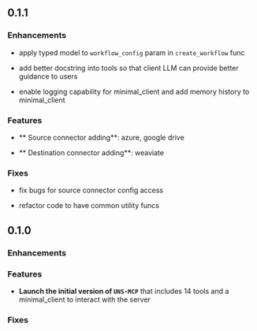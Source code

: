 ## 0.1.1

### Enhancements

- apply typed model to `workflow_config` param in `create_workflow` func

- add better docstring into tools so that client LLM can provide better guidance to users

- enable logging capability for minimal_client and add memory history to minimal_client

### Features
- ** Source connector adding**: azure, google drive

- ** Destination connector adding**: weaviate
### Fixes

- fix bugs for source connector config access

- refactor code to have common utility funcs



## 0.1.0

### Enhancements

### Features
- **Launch the initial version of `UNS-MCP`** that includes 14 tools and a minimal_client to interact with the server
### Fixes
